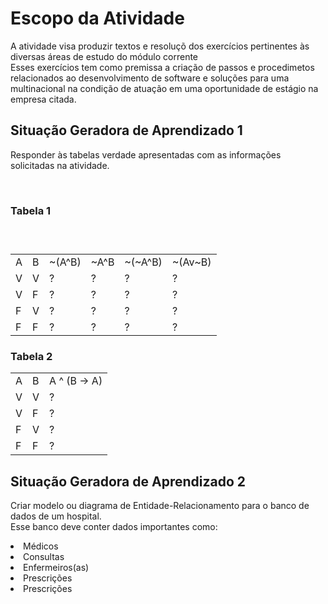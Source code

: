 <h1>Escopo da Atividade</h1>

<p>A atividade visa produzir textos e resoluçõ dos exercícios pertinentes às diversas áreas de estudo do módulo corrente<br>
Esses exercícios tem como premissa a criação de passos e procedimetos relacionados ao desenvolvimento de software e soluções para uma multinacional na condição de atuação em uma oportunidade de estágio na empresa citada.</p>

<h2>Situação Geradora de Aprendizado 1</h2>
<p>
Responder às tabelas verdade apresentadas com as informações solicitadas na atividade.
</p>
<br/>
<h3>Tabela 1 <h3>
<table>
<tr>
    <td>A</td>
    <td>B</td>
    <td>~(A^B)</td>
    <td>~A^B</td>
    <td>~(~A^B)</td>
    <td>~(Av~B)</td>
</tr>
<br>
<tr>
    <td>V</td>
    <td>V</td>
    <td>?</td>
    <td>?</td>
    <td>?</td>
    <td>?</td>
</tr>
<tr>
    <td>V</td>
    <td>F</td>
    <td>?</td>
    <td>?</td>
    <td>?</td>
    <td>?</td>
<tr><tr>
    <td>F</td>
    <td>V</td>
    <td>?</td>
    <td>?</td>
    <td>?</td>
    <td>?</td>
<tr><tr>
    <td>F</td>
    <td>F</td>
    <td>?</td>
    <td>?</td>
    <td>?</td>
    <td>?</td>
<tr>
</table>

<h3>Tabela 2</h3>
<table>
    <tr>
        <td>A</td>
        <td>B</td>
        <td>A ^ (B -> A)</td>
    </tr>
    <tr>
        <td>V</td>
        <td>V</td>
        <td>?</td>
    </tr>
    <tr>
        <td>V</td>
        <td>F</td>
        <td>?</td>
    </tr>
    <tr>
        <td>F</td>
        <td>V</td>
        <td >?</td>
    </tr>
    <tr>
        <td>F</td>
        <td>F</td>
        <td>?</td>
    </tr>
</table>
<h2>Situação Geradora de Aprendizado 2</h2>
<p>
Criar modelo ou diagrama de Entidade-Relacionamento para o banco de dados de um hospital.<br>
Esse banco deve conter dados importantes como:
<li><a>Médicos</a>
<li><a>Consultas</a>
<li><a>Enfermeiros(as)</a>
<li><a>Prescrições</a>
<li><a>Prescrições</a>
</li>